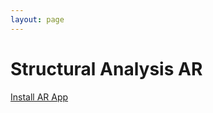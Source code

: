 ```yaml
---
layout: page
---
```

# Structural Analysis AR
<a href="itms-services://?action=download-manifest&url=https://github.com/rafael-radkowski/structural_analysis_AR/releases/download/prelease_1/manifest.plist">Install AR App</a>
